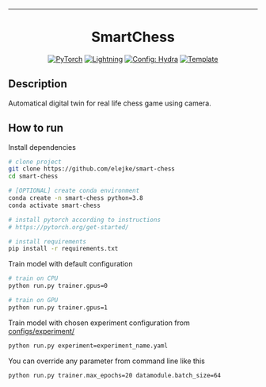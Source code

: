 ---

<div align="center">

# SmartChess

<a href="https://pytorch.org/get-started/locally/"><img alt="PyTorch" src="https://img.shields.io/badge/PyTorch-ee4c2c?logo=pytorch&logoColor=white"></a>
<a href="https://pytorchlightning.ai/"><img alt="Lightning" src="https://img.shields.io/badge/-Lightning-792ee5?logo=pytorchlightning&logoColor=white"></a>
<a href="https://hydra.cc/"><img alt="Config: Hydra" src="https://img.shields.io/badge/Config-Hydra-89b8cd"></a>
<a href="https://github.com/ashleve/lightning-hydra-template"><img alt="Template" src="https://img.shields.io/badge/-Lightning--Hydra--Template-017F2F?style=flat&logo=github&labelColor=gray"></a><br>

</div>

## Description

Automatical digital twin for real life chess game using camera.

## How to run

Install dependencies

```bash
# clone project
git clone https://github.com/elejke/smart-chess
cd smart-chess

# [OPTIONAL] create conda environment
conda create -n smart-chess python=3.8
conda activate smart-chess

# install pytorch according to instructions
# https://pytorch.org/get-started/

# install requirements
pip install -r requirements.txt
```

Train model with default configuration

```bash
# train on CPU
python run.py trainer.gpus=0

# train on GPU
python run.py trainer.gpus=1
```

Train model with chosen experiment configuration from [configs/experiment/](configs/experiment/)

```bash
python run.py experiment=experiment_name.yaml
```

You can override any parameter from command line like this

```bash
python run.py trainer.max_epochs=20 datamodule.batch_size=64
```
